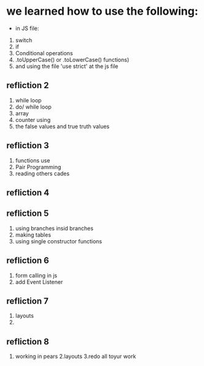 # we learned how  to use the following:
* in JS file:
1. switch
2. if
3. Conditional operations
4. .toUpperCase() or .toLowerCase() functions)
5. and using the file 'use strict' at the js file
## refliction 2
1. while loop
2. do/ while loop
3. array
4. counter using
5. the false values and true truth values
## refliction 3
1. functions use
2. Pair Programming
3. reading others cades

## refliction 4


## refliction 5
1. using branches insid branches
2. making tables 
3. using single constructor functions


## refliction 6
1. form calling in js
2. add Event Listener


## refliction 7
1. layouts
2.

## refliction 8
1. working in pears
2.layouts
3.redo all toyur work 

